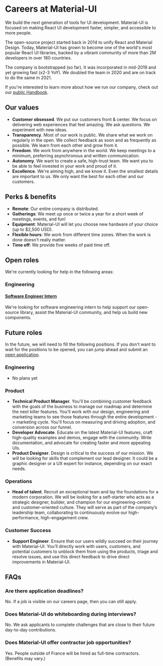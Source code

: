 # Careers at Material-UI

<p class="description">We build the next generation of tools for UI development. Material-UI is focused on making React UI development faster, simpler, and accessible to more people.</p>

The open-source project started back in 2014 to unify React and Material Design. Today, Material-UI has grown to become one of the world's most popular React UI libraries, backed by a vibrant community of more than 2M developers in over 180 countries.

The company is bootstrapped (so far). It was incorporated in mid-2019 and yet growing fast (x2-3 YoY). We doubled the team in 2020 and are on track to do the same in 2021.

If you're interested to learn more about how we run our company, check out our [public Handbook](https://www.notion.so/Handbook-f086d47e10794d5e839aef9dc67f324b).

## Our values

- **Customer obsessed**. We put our customers front & center. We focus on delivering web experiences that feel amazing. We ask questions. We experiment with new ideas.
- **Transparency**. Most of our work is public. We share what we work on regularly in the open. We collect feedback as soon and as frequently as possible. We learn from each other and
grow from it.
- **Freedom**. We work from anywhere in the world. We keep meetings to a minimum, preferring asynchronous and written communication.
- **Autonomy**. We want to create a safe, high-trust team. We want you to be able to feel invested in your work and proud of it.
- **Excellence**. We're aiming high, and we know it. Even the smallest details are important to us. We only want the best for each other and our customers.

## Perks & benefits

- **Remote**: Our entire company is distributed.
- **Gatherings**: We meet up once or twice a year for a short week of meetings, events, and fun!
- **Equipment**: Material-UI will let you choose new hardware of your choice (up to $2,500 USD).
- **Flexible hours**: We work from different time zones. When the work is done doesn't really matter.
- **Time off**: We provide five weeks of paid time off.

## Open roles

We're currently looking for help in the following areas:

### Engineering

#### [Software Engineer Intern](/company/software-engineer-intern/)

We're looking for software engineering intern to help support our open-source library, assist the Material-UI community, and help us build new components.

## Future roles

In the future, we will need to fill the following positions. If you don't want to wait for the positions to be opened, you can jump ahead and submit an [open application](https://airtable.com/shr9JdBSiE6noobhc).

### Engineering

- No plans yet

### Product

- **Technical Product Manager**. You'll be combining customer feedback with the goals of the business to manage our roadmap and determine the next killer features. You'll work with our design, engineering and marketing teams to see those features through the entire development -> marketing cycle. You'll focus on measuring and driving adoption, and conversion across our funnel.
- **Developer Advocate**. Educate on the latest Material-UI features, craft high-quality examples and demos, engage with the community. Write documentation, and advocate for creating faster and more appealing UIs.
- **Product Designer**. Design is critical to the success of our mission. We will be looking for skills that complement our lead designer. It could be a graphic designer or a UX expert for instance, depending on our exact needs.

### Operations

- **Head of talent**. Recruit an exceptional team and lay the foundations for a modern corporation.
We will be looking for a self-starter who acts as a strategic designer, builder, and champion for our engineering-centric and customer-oriented culture. They will serve as part of the company’s leadership team, collaborating to continuously evolve our high-performance, high-engagement crew.

### Customer Success

- **Support Engineer**. Ensure that our users wildly succeed on their journey with Material-UI. You’ll directly work with users, customers, and potential customers to unblock them from using the products, triage and resolve issues, and use this direct feedback to drive direct improvements in Material-UI.

## FAQs

### Are there application deadlines?

No. If a job is visible on our careers page, then you can still apply.

### Does Material-UI do whiteboarding during interviews?

No. We ask applicants to complete challenges that are close to their future day-to-day contributions.

### Does Material-UI offer contractor job opportunities?

Yes. People outside of France will be hired as full-time contractors. (Benefits may vary.)
